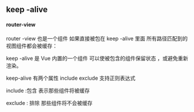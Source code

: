 ## keep -alive 

#### router-view 

router -view 也是一个组件  如果直接被包在 keep -alive 里面 所有路径匹配到的视图组件都会被缓存：

keep -alive 是 Vue 内置的一个组件 可以使被包含的组件保留状态 ，或避免重新渲染。

keep-alive 有两个属性 include exclude 支持正则表达式

include :包含  表示那些组件将被缓存

exclude : 排除  那些组件将不会被缓存
